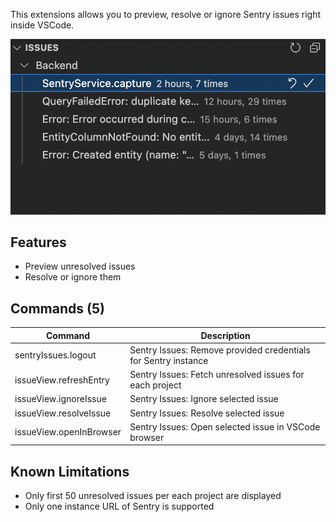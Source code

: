 This extensions allows you to preview, resolve or ignore Sentry issues right inside VSCode.

![Demo image](https://raw.githubusercontent.com/bacebu4/sentry-issues/main/img/demo.png)

## Features

- Preview unresolved issues
- Resolve or ignore them

## Commands (5)

| Command                 | Description                                                    |
| ----------------------- | -------------------------------------------------------------- |
| sentryIssues.logout     | Sentry Issues: Remove provided credentials for Sentry instance |
| issueView.refreshEntry  | Sentry Issues: Fetch unresolved issues for each project        |
| issueView.ignoreIssue   | Sentry Issues: Ignore selected issue                           |
| issueView.resolveIssue  | Sentry Issues: Resolve selected issue                          |
| issueView.openInBrowser | Sentry Issues: Open selected issue in VSCode browser           |

## Known Limitations

- Only first 50 unresolved issues per each project are displayed
- Only one instance URL of Sentry is supported

